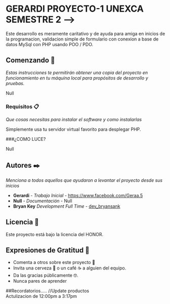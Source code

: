# GERARDI PROYECTO-1 UNEXCA SEMESTRE 2 -->

Este desarrollo es meramente caritativo y de ayuda para amiga en inicios de la programacion, validacion simple de formulario con conexion a base de datos MySql con PHP usando POO / PDO.

## Comenzando 🚀

_Estas instrucciones te permitirán obtener una copia del proyecto en funcionamiento en tu máquina local para propósitos de desarrollo y pruebas._

Null


### Requisitos 📋

_Que cosas necesitas para instalar el software y como instalarlas_

Simplemente usa tu servidor virtual favorito para desplegar PHP.

###¿COMO LUCE?

Null

## Autores ✒️

_Menciona a todos aquellos que ayudaron a levantar el proyecto desde sus inicios_

* **Gerardi** - *Trabajo Inicial* - https://www.facebook.com/Geraa.5
* **Null** - *Documentación* - Null
* **Bryan Key** *Development Full Time* - [dev_bryansank](https://github.com/bryansank)

## Licencia 📄

Este proyecto está bajo la licencia del HONOR.

## Expresiones de Gratitud 🎁

* Comenta a otros sobre este proyecto 📢
* Invita una cerveza 🍺 o un café ☕ a alguien del equipo. 
* Da las gracias públicamente 🤓.
* Nunca pares de aprender


##Recordatorios.....
//Update productos  
Actulizacion de 12:00pm a 3:17pm